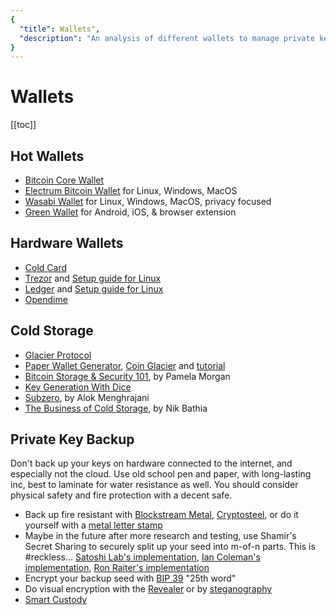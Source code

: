 ```yaml
---
{
  "title": Wallets",
  "description": "An analysis of different wallets to manage private keys and build Bitcoin transactions. Towards Liberty is an archive of knowledge about Bitcoin, Economics and Natural Law."
}
---
```


# Wallets

[[toc]]

## Hot Wallets

- [Bitcoin Core Wallet](https://bitcoincore.org)
- [Electrum Bitcoin Wallet](https://electrum.org) for Linux, Windows, MacOS
- [Wasabi Wallet](https://wasabiwallet.io) for Linux, Windows, MacOS, privacy focused
- [Green Wallet]() for Android, iOS, & browser extension

## Hardware Wallets

- [Cold Card](https://coldcardwallet.com)
- [Trezor](https://trezor.io) and [Setup guide for Linux](https://github.com/SomberNight/electrum/blob/hw_wallet_guide/contrib/hw_wallet.md)
- [Ledger](https://ledger.com) and [Setup guide for Linux](https://github.com/SomberNight/electrum/blob/hw_wallet_guide/contrib/hw_wallet.md)
- [Opendime](https://opendime.com)

## Cold Storage

- [Glacier Protocol](https://glacierprotocol.org/)
- [Paper Wallet Generator](https://github.com/iancoleman/bip39), [Coin Glacier](https://coinglacier.org/) and [tutorial](https://99bitcoins.com/create-99-9-secure-bitcoin-paper-wallet/)
- [Bitcoin Storage & Security 101](https://www.youtube.com/watch?v=nYm8ROOSRCk&feature=youtu.be), by Pamela Morgan
- [Key Generation With Dice](http://ryndon.com/2017/03/16/use-16-sided-hex-dice-to-create-a-bitcoin-address/)
- [Subzero](https://medium.com/square-corner-blog/open-sourcing-subzero-ee9e3e071827), by Alok Menghrajani
- [The Business of Cold Storage](https://medium.com/@timevalueofbtc/the-business-of-bitcoin-cold-storage-148fba7f1255), by Nik Bathia

## Private Key Backup

Don't back up your keys on hardware connected to the internet, and especially not the cloud.
Use old school pen and paper, with long-lasting inc, best to laminate for water resistance as well.
You should consider physical safety and fire protection with a decent safe.

- Back up fire resistant with [Blockstream Metal](https://store.blockstream.com/product/blockstream-metal/), [Cryptosteel](https://cryptosteel.com/), or do it yourself with a [metal letter stamp](https://duckduckgo.com/?q=metal%2Bletter%2Bstamps&t=canonical&atb=v1-1&ia=web)
- Maybe in the future after more research and testing, use Shamir's Secret Sharing to securely split up your seed into m-of-n parts. This is #reckless... [Satoshi Lab's implementation](https://github.com/satoshilabs/slips/blob/master/slip-0039.md#decryption-of-the-master-secret), [Ian Coleman's implementation](https://iancoleman.io/shamir39/), [Ron Raiter's implementation](https://github.com/ronreiter/multicrypt)
- Encrypt your backup seed with [BIP 39](https://github.com/bitcoin/bips/blob/master/bip-0039.mediawiki#from-mnemonic-to-seed) "25th word"
- Do visual encryption with the [Revealer](https://revealer.cc/) or by [steganography](https://incoherency.co.uk/stegoseed/)
- [Smart Custody](https://github.com/BlockchainCommons/SmartCustodyWhitePapers)

